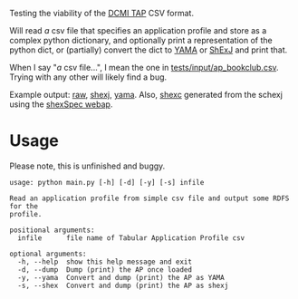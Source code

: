 Testing the viability of the [DCMI TAP](https://github.com/dcmi/dctap) CSV format.

Will read *a* csv file that specifies an application profile and store as a complex python dictionary, and optionally print a representation of the python dict, or (partially) convert the dict to [YAMA](https://nishad.github.io/yama/spec/latest/) or [ShExJ](https://shex.io/) and print that.

When I say "*a* csv file...", I mean the one in [tests/input/ap_bookclub.csv](https://github.com/philbarker/APProcs/blob/main/tests/input/ap_bookclub.csv). Trying with any other will likely find a bug.

Example output: [raw](https://github.com/philbarker/APProcs/blob/main/output/raw_bookclub.txt), [shexj](https://github.com/philbarker/APProcs/blob/main/output/shexj_bookclub.txt), [yama](https://github.com/philbarker/APProcs/blob/main/output/yama_bookclub.txt). Also, [shexc](https://github.com/philbarker/APProcs/blob/main/output/shexc_bookclub.txt) generated from the schexj using the [shexSpec webap](https://rawgit.com/shexSpec/shex.js/extends/packages/shex-webapp/doc/shex-simple.html).

# Usage
Please note, this is unfinished and buggy.

```
usage: python main.py [-h] [-d] [-y] [-s] infile

Read an application profile from simple csv file and output some RDFS for the
profile.

positional arguments:
  infile      file name of Tabular Application Profile csv

optional arguments:
  -h, --help  show this help message and exit
  -d, --dump  Dump (print) the AP once loaded
  -y, --yama  Convert and dump (print) the AP as YAMA
  -s, --shex  Convert and dump (print) the AP as shexj

```
